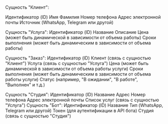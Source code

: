 Сущность "Клиент":

Идентификатор (ID)
Имя
Фамилия
Номер телефона
Адрес электронной почты
Источник (WhatsApp, Telegram или другой)

Сущность "Услуга":
Идентификатор (ID)
Название
Описание
Цена (может быть динамической в зависимости от объема работы)
Сроки выполнения (может быть динамическим в зависимости от объема работы)

Сущность "Заказ":
Идентификатор (ID)
Клиент (связь с сущностью "Клиент")
Услуга (связь с сущностью "Услуга")
Цена (может быть динамической в зависимости от объема работы услуги)
Сроки выполнения (может быть динамическим в зависимости от объема работы услуги)
Статус (например, "В ожидании", "В работе", "Выполнен" и т.д.)


Сущность "Студия":
Идентификатор (ID)
Название
Адрес
Номер телефона
Адрес электронной почты
Список услуг (связь с сущностью "Услуга")
Сущность "Бот":
Идентификатор (ID)
Название
Тип (WhatsApp, Telegram или другой)
Токен (для аутентификации в API бота)
Студия (связь с сущностью "Студия")
